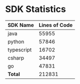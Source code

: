 # SDK Statistics

| SDK Name | Lines of Code |
| -------- | ------------- |
| java | 55955 |
| python | 57846 |
| typescript | 16702 |
| csharp | 34497 |
| go | 47831 |
| **Total** | 212831 |
